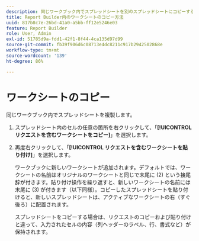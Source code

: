 ```yaml
---
description: 同じワークブック内でスプレッドシートを別のスプレッドシートにコピーする方法を説明します。
title: Report Builder内のワークシートのコピー方法
uuid: 817b8c7e-26bd-41a0-a5bb-ff12e5246e03
feature: Report Builder
role: User, Admin
exl-id: 51785d9a-fdd1-42f1-8f44-4ca135d97d99
source-git-commit: fb39f906d6c08713e4dc8211c917b2942502868e
workflow-type: tm+mt
source-wordcount: '139'
ht-degree: 86%

---
```


# ワークシートのコピー

同じワークブック内でスプレッドシートを複製します。

1. スプレッドシート内のセルの任意の箇所を右クリックして、「**[!UICONTROL リクエストを含むワークシートをコピー]**」を選択します。
1. 再度右クリックして、「**[!UICONTROL リクエストを含むワークシートを貼り付け]**」を選択します。

   ワークブックに新しいワークシートが追加されます。デフォルトでは、ワークシートの名前はオリジナルのワークシートと同じで末尾に (2) という接尾辞が付きます。貼り付け操作を繰り返すと、新しいワークシートの名前には末尾に (3) が付きます（以下同様）。コピーしたスプレッドシートを貼り付けると、新しいスプレッドシートは、アクティブなワークシートの右（すぐ後ろ）に配置されます。

   スプレッドシートをコピーする場合は、リクエストのコピーおよび貼り付けと違って、入力されたセルの内容（列ヘッダーのラベル、行、書式など）が保持されます。
